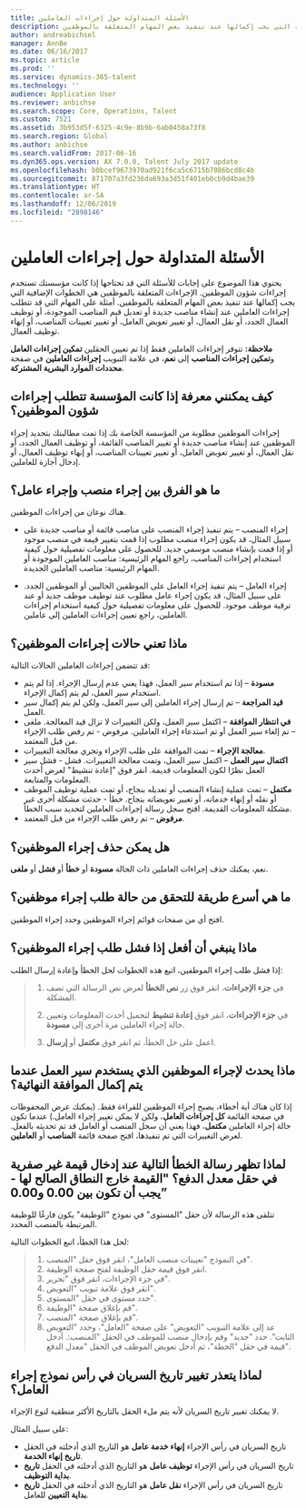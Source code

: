 ```yaml
---
title: الأسئلة المتداولة حول إجراءات العاملين
description: يحتوي هذا الموضوع على إجابات للأسئلة التي قد تحتاجها إذا كانت مؤسستك تستخدم إجراءات شؤون الموظفين. الإجراءات المتعلقة بالموظفين هي الخطوات الإضافية التي يجب إكمالها عند تنفيذ بعض المهام المتعلقة بالموظفين.
author: andreabichsel
manager: AnnBe
ms.date: 06/16/2017
ms.topic: article
ms.prod: ''
ms.service: dynamics-365-talent
ms.technology: ''
audience: Application User
ms.reviewer: anbichse
ms.search.scope: Core, Operations, Talent
ms.custom: 7521
ms.assetid: 3b953d5f-6325-4c9e-8b9b-6ab0458a73f8
ms.search.region: Global
ms.author: anbichse
ms.search.validFrom: 2017-06-16
ms.dyn365.ops.version: AX 7.0.0, Talent July 2017 update
ms.openlocfilehash: b0bcef9673970ad921f6ca5c6715b7086bcd8c4b
ms.sourcegitcommit: 871707a3fd236da693a3d51f401eb0cb9d4bae39
ms.translationtype: HT
ms.contentlocale: ar-SA
ms.lasthandoff: 12/06/2019
ms.locfileid: "2898146"
---
```

# <a name="personnel-actions-faq"></a>الأسئلة المتداولة حول إجراءات العاملين

يحتوي هذا الموضوع على إجابات للأسئلة التي قد تحتاجها إذا كانت مؤسستك تستخدم إجراءات شؤون الموظفين. الإجراءات المتعلقة بالموظفين هي الخطوات الإضافية التي يجب إكمالها عند تنفيذ بعض المهام المتعلقة بالموظفين. أمثلة على المهام التي قد تتطلب إجراءات العاملين عند إنشاء مناصب جديدة أو تعديل قيم المناصب الموجودة، أو توظيف العمال الجدد، أو نقل العمال، أو تغيير تعويض العامل، أو تغيير تعيينات المناصب، أو إنهاء توظيف العمال.

**ملاحظة:** تتوفر إجراءات العاملين فقط إذا تم تعيين الحقلين **تمكين إجراءات العامل‬** و**تمكين إجراءات المناصب‬** إلى **نعم**، في علامة التبويب **إجراءات العاملين‬** في صفحة **محددات الموارد البشرية المشتركة‬**. 

## <a name="how-can-i-tell-if-my-organization-requires-personnel-actions"></a>كيف يمكنني معرفة إذا كانت المؤسسة تتطلب إجراءات شؤون الموظفين؟
إجراءات الموظفين مطلوبة من المؤسسة الخاصة بك إذا تمت مطالبتك بتحديد إجراء الموظفين عند إنشاء مناصب جديدة أو تغيير المناصب القائمة، أو توظيف العمال الجدد، أو نقل العمال، أو تغيير تعويض العامل، أو تغيير تعيينات المناصب، أو إنهاء توظيف العمال، أو إدخال أجازة للعاملين. 

## <a name="what-is-the-difference-between-a-position-action-and-a-worker-action"></a>ما هو الفرق بين إجراء منصب وإجراء عامل؟
هناك نوعان من إجراءات الموظفين.

- إجراء المنصب – يتم تنفيذ إجراء المنصب على مناصب قائمة أو مناصب جديدة على سبيل المثال، قد يكون إجراء منصب مطلوب إذا قمت بتغيير قيمة في منصب موجود أو إذا قمت بإنشاء منصب موسمي جديد. للحصول على معلومات تفصيلية حول كيفية استخدام إجراءات المناصب، راجع المهام الرئيسية: مناصب العاملين الموجودة‬ أو المهام الرئيسية: مناصب العاملين الجديدة.

- إجراء العامل – يتم تنفيذ إجراء العامل على الموظفين الحاليين أو الموظفين الجدد. على سبيل المثال، قد يكون إجراء عامل مطلوب عند توظيف موظف جديد أو عند ترقية موظف موجود. للحصول على معلومات تفصيلية حول كيفية استخدام إجراءات العاملين، راجع تعيين إجراءات العاملين إلى عاملين.

## <a name="what-do-the-statuses-of-the-personnel-actions-mean"></a>ماذا تعني حالات إجراءات الموظفين؟
قد تتضمن إجراءات العاملين الحالات التالية:

- **مسودة** – إذا تم استخدام سير العمل، فهذا يعني عدم إرسال الإجراء. إذا لم يتم استخدام سير العمل، لم يتم إكمال الإجراء.
- **قيد المراجعة** – تم إرسال إجراء العاملين إلى سير العمل، ولكن لم يتم إكمال سير العمل.
- **‏‫في انتظار الموافقة‬** – اكتمل سير العمل، ولكن التغييرات لا تزال قيد المعالجة. ملغى – تم إلغاء سير العمل أو تم استدعاء إجراء العاملين. مرفوض - تم رفض طلب الإجراء من قبل المعتمد.
- **معالجة الإجراء‬** – تمت الموافقة على طلب الإجراء وتجري معالجة التغييرات.
- **اكتمال سير العمل**  – اكتمل سير العمل، وتمت معالجة التغييرات. فشل - فشل سير العمل نظرًا لكون المعلومات قديمة. انقر فوق "إعادة تنشيط" لعرض أحدث المعلومات والمتابعة.
- **مكتمل** – تمت عملية إنشاء المنصب أو تعديله بنجاح، أو تمت عملية توظيف الموظف أو نقله أو إنهاء خدماته، أو تغيير تعويضاته بنجاح. خطأ - حدثت مشكلة أخرى غير مشكلة المعلومات القديمة. افتح سجل رسالة إجراءات العاملين لتحديد سبب الخطأ.
- **مرفوض** – تم رفض طلب الإجراء من قبل المعتمد.

## <a name="can-i-delete-a-personnel-action"></a>هل يمكن حذف إجراء الموظفين؟
نعم، يمكنك حذف إجراءات العاملين ذات الحالة **مسودة** أو **خطأ** أو **فشل** أو **ملغى**.

## <a name="what-is-the-fastest-way-to-check-the-status-of-a-personnel-action-request"></a>ما هي أسرع طريقة للتحقق من حالة طلب إجراء موظفين؟
افتح أي من صفحات قوائم إجراء الموظفين وحدد إجراء الموظفين.

## <a name="what-should-i-do-if-a-personnel-action-request-fails"></a>ماذا ينبغي أن أفعل إذا فشل طلب إجراء الموظفين؟
إذا فشل طلب إجراء الموظفين، اتبع هذه الخطوات لحل الخطأ وإعادة إرسال الطلب:

> 1. في **جزء الإجراءات**، انقر فوق زر **نص الخطأ** لعرض نص الرسالة التي تصف المشكلة.
> 
> 2. في **جزء الإجراءات**، انقر فوق **إعادة تنشيط** لتحميل أحدث المعلومات وتعيين حالة إجراء العاملين مرة أخرى إلى **مسودة**.
> 
> 3. اعمل على حل الخطأ، ثم انقر فوق **مكتمل** أو **إرسال**.

## <a name="what-happens-to-a-personnel-action-that-uses-workflow-when-the-final-approval-is-completed"></a>ماذا يحدث لإجراء الموظفين الذي يستخدم سير العمل عندما يتم إكمال الموافقة النهائية؟
إذا كان هناك أية أخطاء، يصبح إجراء الموظفين للقراءة فقط. (يمكنك عرض المحفوظات في صفحة القائمة **كل إجراءات العامل**، ولكن لا يمكن تغيير إجراء العامل.) عندما تكون حالة إجراء العاملين **مكتمل**، فهذا يعني أن سجل المنصب أو العامل قد تم تحديثه بالفعل. لعرض التغييرات التي تم تنفيذها، افتح صفحة قائمة **المناصب** أو **العاملين**.

## <a name="why-do-i-receive-the-following-error-when-i-enter-a-non-zero-value-in-the-pay-rate-field-the-value-is-out-of-its-valid-range--it-much-be-between-000-and-000"></a>لماذا تظهر رسالة الخطأ التالية عند إدخال قيمة غير صفرية في حقل معدل الدفع؟ "القيمة خارج النطاق الصالح لها - يجب أن تكون بين ‬‏‫0.00‬‏‫ و0.00‬”
تتلقى هذه الرسالة لأن حقل "المستوى" في نموذج "الوظيفة" يكون فارغًا للوظيفة المرتبطة بالمنصب المحدد.

لحل هذا الخطأ، اتبع الخطوات التالية:

> 1. في النموذج "تعيينات منصب العامل‬"، انقر فوق حقل "المنصب".  
> 2. انقر فوق قيمة حقل الوظيفة لفتح صفحة الوظيفة.
> 3. في جزء الإجراءات، انقر فوق "تحرير".
> 4. انقر فوق علامة تبويب "التعويض".
> 5. حدد مستوى في حقل "المستوى".
> 6. قم بإغلاق صفحة "الوظيفة".
> 7. قم بإغلاق صفحة "المنصب".
> 8. عد إلى علامة التبويب "التعويض" على صفحة "العامل"، وحدد "التعويض الثابت".  حدد "جديد" وقم بإدخال منصب للموظف في الحقل "المنصب:.  أدخل قيمة في حقل "الخطة"، ثم أدخل تعويض الموظف في الحقل "معدل الدفع".

## <a name="why-cant-i-change-the-effective-date-in-the-header-of-the-worker-action-form"></a>لماذا يتعذر تغيير تاريخ السريان في رأس نموذج إجراء العامل؟
لا يمكنك تغيير تاريخ السريان لأنه يتم ملء الحقل بالتاريخ الأكثر منطقية لنوع الإجراء.

على سبيل المثال:

- تاريخ السريان في رأس الإجراء **إنهاء خدمة عامل‬** هو التاريخ الذي أدخلته في الحقل **تاريخ إنهاء الخدمة**.
- تاريخ السريان في رأس الإجراء **توظيف عامل‬‬** هو التاريخ الذي أدخلته في الحقل **تاريخ بداية التوظيف‬**.
- تاريخ السريان في رأس الإجراء **نقل عامل‬‬** هو التاريخ الذي أدخلته في الحقل **تاريخ بداية التعيين‬** للعامل.

